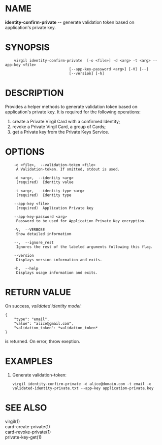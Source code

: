 NAME
====

**identity-confirm-private** -- generate validation token based on
application's private key.

SYNOPSIS
========

        virgil identity-confirm-private  [-o <file>] -d <arg> -t <arg> --app-key <file>
                                 [--app-key-password <arg>] [-V] [--]
                                 [--version] [-h]

DESCRIPTION
===========

Provides a helper methods to generate validation token based on
application's private key. It is required for the following operations:

1.  create a Private Virgil Card with a confirmed Identity;
2.  revoke a Private Virgil Card, a group of Cards;
3.  get a Private key from the Private Keys Service.

OPTIONS
=======

        -o <file>,  --validation-token <file>
         A Validation-token. If omitted, stdout is used.

        -d <arg>,  --identity <arg>
         (required)  Identity value

        -t <arg>,  --identity-type <arg>
         (required)  Identity type

        --app-key <file>
         (required)  Application Private key

        --app-key-password <arg>
         Password to be used for Application Private Key encryption.

        -V,  --VERBOSE
         Show detailed information

        --,  --ignore_rest
         Ignores the rest of the labeled arguments following this flag.

        --version
         Displays version information and exits.

        -h,  --help
         Displays usage information and exits.

RETURN VALUE
============

On success, *validated identity model*:

    {
        "type": "email",
        "value": "alice@gmail.com",
        "validation_token": *validation_token*
    }

is returned. On error, throw exeption.

EXAMPLES
========

1.  Generate validation-token:

        virgil identity-confirm-private -d alice@domain.com -t email -o validated-identity-private.txt --app-key application-private.key

SEE ALSO
========

virgil(1)  
card-create-private(1)  
card-revoke-private(1)  
private-key-get(1)
